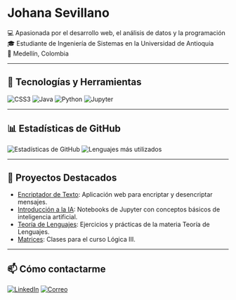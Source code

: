 # Johana Sevillano

💻 Apasionada por el desarrollo web, el análisis de datos y la programación  
🎓 Estudiante de Ingeniería de Sistemas en la Universidad de Antioquia  
📍 Medellín, Colombia  

---

## 🚀 Tecnologías y Herramientas

![CSS3](https://img.shields.io/badge/-CSS3-1572B6?style=flat&logo=css3&logoColor=white)
![Java](https://img.shields.io/badge/-Java-007396?style=flat&logo=java&logoColor=white)
![Python](https://img.shields.io/badge/-Python-3776AB?style=flat&logo=python&logoColor=white)
![Jupyter](https://img.shields.io/badge/-Jupyter-F37626?style=flat&logo=jupyter&logoColor=white)

---

## 📊 Estadísticas de GitHub

![Estadísticas de GitHub](https://github-readme-stats.vercel.app/api?username=johanasev&show_icons=true&theme=radical)
![Lenguajes más utilizados](https://github-readme-stats.vercel.app/api/top-langs/?username=johanasev&layout=compact&theme=radical)

---

## 📌 Proyectos Destacados

- [Encriptador de Texto](https://github.com/johanasev/Encriptador-De-Texto): Aplicación web para encriptar y desencriptar mensajes.
- [Introducción a la IA](https://github.com/johanasev/Introducci-n-a-la-IA): Notebooks de Jupyter con conceptos básicos de inteligencia artificial.
- [Teoría de Lenguajes](https://github.com/johanasev/Teoria-de-Lenguajes): Ejercicios y prácticas de la materia Teoría de Lenguajes.
- [Matrices](https://github.com/johanasev/Matrices): Clases para el curso Lógica III.

---

## 📫 Cómo contactarme

[![LinkedIn](https://img.shields.io/badge/-LinkedIn-0A66C2?style=flat&logo=linkedin&logoColor=white)](https://www.linkedin.com/in/johanasevillano)
[![Correo](https://img.shields.io/badge/-Correo-EA4335?style=flat&logo=gmail&logoColor=white)](mailto:johanasev@gmail.com)


<!--
**johanasev/johanasev** is a ✨ _special_ ✨ repository because its `README.md` (this file) appears on your GitHub profile.

Here are some ideas to get you started:

- 🔭 I’m currently working on ...
- 🌱 I’m currently learning ...
- 👯 I’m looking to collaborate on ...
- 🤔 I’m looking for help with ...
- 💬 Ask me about ...
- 📫 How to reach me: ...
- 😄 Pronouns: ...
- ⚡ Fun fact: ...
-->
